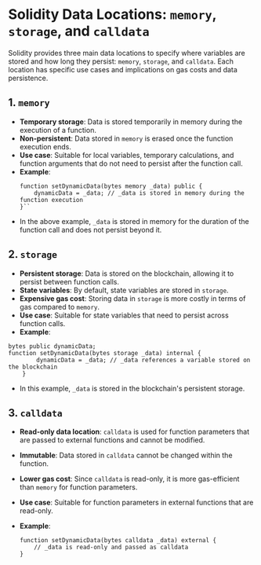 # Solidity Data Locations: `memory`, `storage`, and `calldata`

Solidity provides three main data locations to specify where variables are stored and how long they persist: `memory`, `storage`, and `calldata`. Each location has specific use cases and implications on gas costs and data persistence.

## 1. `memory`
- **Temporary storage**: Data is stored temporarily in memory during the execution of a function.
- **Non-persistent**: Data stored in `memory` is erased once the function execution ends.
- **Use case**: Suitable for local variables, temporary calculations, and function arguments that do not need to persist after the function call.
- **Example**:
   ```solidity
   function setDynamicData(bytes memory _data) public {
       dynamicData = _data; // _data is stored in memory during the function execution
   }`` 

-   In the above example, `_data` is stored in memory for the duration of the function call and does not persist beyond it.

## 2. `storage`

-   **Persistent storage**: Data is stored on the blockchain, allowing it to persist between function calls.
-   **State variables**: By default, state variables are stored in `storage`.
-   **Expensive gas cost**: Storing data in `storage` is more costly in terms of gas compared to `memory`.
-   **Use case**: Suitable for state variables that need to persist across function calls.
-   **Example**:
    
```solidity
bytes public dynamicData;
function setDynamicData(bytes storage _data) internal {
        dynamicData = _data; // _data references a variable stored on the blockchain
    } 
  ```
-   In this example, `_data` is stored in the blockchain's persistent storage.

## 3. `calldata`

-   **Read-only data location**: `calldata` is used for function parameters that are passed to external functions and cannot be modified.
-   **Immutable**: Data stored in `calldata` cannot be changed within the function.
-   **Lower gas cost**: Since `calldata` is read-only, it is more gas-efficient than `memory` for function parameters.
-   **Use case**: Suitable for function parameters in external functions that are read-only.
-   **Example**:
    
    ```solidity
    function setDynamicData(bytes calldata _data) external {
        // _data is read-only and passed as calldata
    }
    ```
